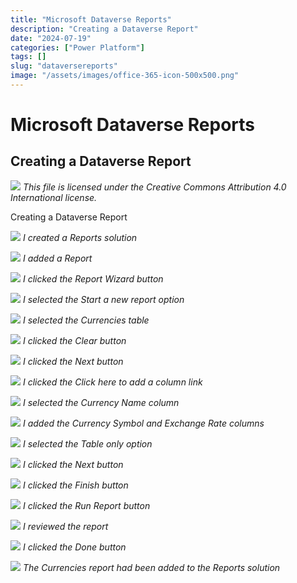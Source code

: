 ```yaml
---
title: "Microsoft Dataverse Reports"
description: "Creating a Dataverse Report"
date: "2024-07-19"
categories: ["Power Platform"]
tags: []
slug: "dataversereports"
image: "/assets/images/office-365-icon-500x500.png"
---
```


# Microsoft Dataverse Reports

## Creating a Dataverse Report

![](/assets/images/dataversereports/office-365-icon-500x500.png)
*This file is licensed under the Creative Commons Attribution 4.0 International license.*


Creating a Dataverse Report

![](/assets/images/dataversereports/screenshot-2024-07-19-at-10.39.25am-2136x1101.png)
*I created a Reports solution*

![](/assets/images/dataversereports/screenshot-2024-07-19-at-10.39.51am-2136x708.png)
*I added a Report*

![](/assets/images/dataversereports/screenshot-2024-07-19-at-10.41.02am-2136x620.png)
*I clicked the Report Wizard button*

![](/assets/images/dataversereports/screenshot-2024-07-19-at-10.41.11am-2136x1030.png)
*I selected the Start a new report option*

![](/assets/images/dataversereports/screenshot-2024-07-19-at-10.41.30am-2136x976.png)
*I selected the Currencies table*

![](/assets/images/dataversereports/screenshot-2024-07-19-at-10.41.45am-2136x984.png)
*I clicked the Clear button*

![](/assets/images/dataversereports/screenshot-2024-07-19-at-10.41.56am-2136x992.png)
*I clicked the Next button*

![](/assets/images/dataversereports/screenshot-2024-07-19-at-10.42.08am-2136x966.png)
*I clicked the Click here to add a column link*

![](/assets/images/dataversereports/screenshot-2024-07-19-at-10.42.36am-2136x955.png)
*I selected the Currency Name column*

![](/assets/images/dataversereports/screenshot-2024-07-19-at-10.42.58am-2136x998.png)
*I added the Currency Symbol and Exchange Rate columns*

![](/assets/images/dataversereports/screenshot-2024-07-19-at-10.43.06am-2136x979.png)
*I selected the Table only option*

![](/assets/images/dataversereports/screenshot-2024-07-19-at-10.43.13am-2136x1001.png)
*I clicked the Next button*

![](/assets/images/dataversereports/screenshot-2024-07-19-at-10.43.26am-2136x953.png)
*I clicked the Finish button*

![](/assets/images/dataversereports/screenshot-2024-07-19-at-10.43.34am-2136x244.png)
*I clicked the Run Report button*

![](/assets/images/dataversereports/screenshot-2024-07-19-at-10.43.46am-2136x693.png)
*I reviewed the report*

![](/assets/images/dataversereports/screenshot-2024-07-19-at-10.44.00am-2136x770.png)
*I clicked the Done button*

![](/assets/images/dataversereports/screenshot-2024-07-19-at-10.44.13am-2136x567.png)
*The Currencies report had been added to the Reports solution*